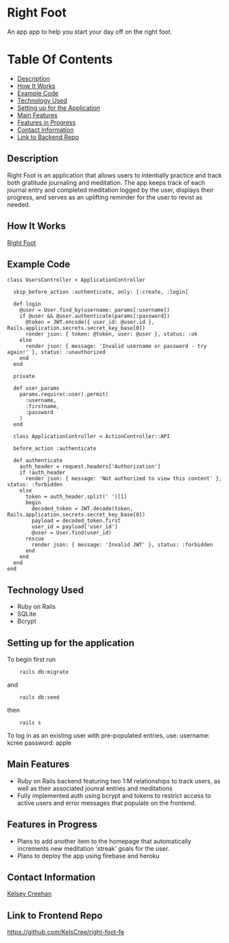 # Right Foot

An app app to help you start your day off on the right foot. 

# Table Of Contents 
- [Description](https://github.com/KelsCree/morning-peace-fe#description)
- [How It Works](https://github.com/KelsCree/morning-peace-fe#how-it-works)
- [Example Code](https://github.com/KelsCree/morning-peace-fe#example-code)
- [Technology Used](https://github.com/KelsCree/morning-peace-fe#technology-used)
- [Setting up for the Application](https://github.com/KelsCree/morning-peace-fe#setting-up-for-the-application)
- [Main Features](https://github.com/KelsCree/morning-peace-fe#main-features)
- [Features in Progress](https://github.com/KelsCree/morning-peace-fe#features-in-progress)
- [Contact Information](https://github.com/KelsCree/morning-peace-fe#contact-information)
- [Link to Backend Repo](https://github.com/KelsCree/morning-peace-fe#link-to-backend-repo)

## Description

Right Foot is an application that allows users to intentially practice and track both gratitude journaling and meditation. The app keeps track of each journal entry and completed meditation logged by the user, displays their progress, and serves as an uplifting reminder for the user to revist as needed. 

## How It Works

[Right Foot](https://youtu.be/nWK9kczYeVc)

## Example Code 
```
class UsersController < ApplicationController

  skip_before_action :authenticate, only: [:create, :login]

  def login
    @user = User.find_by(username: params[:username])
    if @user && @user.authenticate(params[:password])
      @token = JWT.encode({ user_id: @user.id }, Rails.application.secrets.secret_key_base[0])
      render json: { token: @token, user: @user }, status: :ok
    else
      render json: { message: 'Invalid username or password - try again!' }, status: :unauthorized
    end
  end

  private

  def user_params
    params.require(:user).permit(
      :username,
      :firstname,
      :password
    )
  end

```
```
  class ApplicationController < ActionController::API

  before_action :authenticate

  def authenticate
    auth_header = request.headers['Authorization']
    if !auth_header
      render json: { message: 'Not authorized to view this content' }, status: :forbidden
    else
      token = auth_header.split(' ')[1]
      begin
        decoded_token = JWT.decode(token, Rails.application.secrets.secret_key_base[0])
        payload = decoded_token.first
        user_id = payload['user_id']
        @user = User.find(user_id)
      rescue
        render json: { message: 'Invalid JWT' }, status: :forbidden
      end
    end
  end
end

```

## Technology Used

- Ruby on Rails
- SQLite
- Bcrypt


## Setting up for the application

To begin first run 
    
```
    rails db:migrate
``` 

and

```
    rails db:seed
```
    
then 
    
```
    rails s
```

To log in as an existing user with pre-populated entries, use:
username: kcree
password: apple

## Main Features

- Ruby on Rails backend featuring two 1:M relationships to track users, as well as their associated jounral entries and meditations
- Fully implemented auth using bcrypt and tokens to restrict access to active users and error messages that populate on the frontend.

## Features in Progress

- Plans to add another item to the homepage that automatically increments new meditation 'streak' goals for the user.
- Plans to deploy the app using firebase and heroku

## Contact Information

[Kelsey Creehan](https://www.linkedin.com/in/kelsey-creehan/)

## Link to Frontend Repo

https://github.com/KelsCree/right-foot-fe
